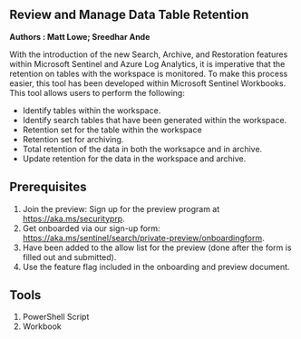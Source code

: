 ## Review and Manage Data Table Retention
**Authors : Matt Lowe; Sreedhar Ande**

With the introduction of the new Search, Archive, and Restoration features within Microsoft Sentinel and Azure Log Analytics, it is imperative that the retention on tables with the workspace is monitored. To make this process easier, this tool has been developed within Microsoft Sentinel Workbooks. This tool allows users to perform the following:
- Identify tables within the workspace.
- Identify search tables that have been generated within the workspace.
- Retention set for the table within the workspace
- Retention set for archiving.
- Total retention of the data in both the worksapce and in archive.
- Update retention for the data in the workspace and archive.

## Prerequisites
1. Join the preview: Sign up for the preview program at https://aka.ms/securityprp.
2. Get onboarded via our sign-up form: https://aka.ms/sentinel/search/private-preview/onboardingform.
3. Have been added to the allow list for the preview (done after the form is filled out and submitted).
4. Use the feature flag included in the onboarding and preview document.

## Tools

1. PowerShell Script  
2. Workbook
